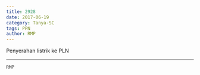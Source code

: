 ```yaml
---
title: 2928
date: 2017-06-19
category: Tanya-SC
tags: PPN
author: RMP
---
```


Penyerahan listrik ke PLN

---



`RMP`

